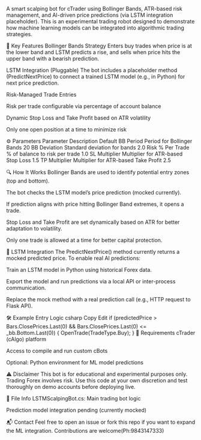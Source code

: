 A smart scalping bot for cTrader using Bollinger Bands, ATR-based risk management, and AI-driven price predictions (via LSTM integration placeholder).
This is an experimental trading robot designed to demonstrate how machine learning models can be integrated into algorithmic trading strategies.

🧠 Key Features
Bollinger Bands Strategy
Enters buy trades when price is at the lower band and LSTM predicts a rise, and sells when price hits the upper band with a bearish prediction.

LSTM Integration (Pluggable)
The bot includes a placeholder method (PredictNextPrice) to connect a trained LSTM model (e.g., in Python) for next price prediction.

Risk-Managed Trade Entries

Risk per trade configurable via percentage of account balance

Dynamic Stop Loss and Take Profit based on ATR volatility

Only one open position at a time to minimize risk

⚙️ Parameters
Parameter	Description	Default
BB Period	Period for Bollinger Bands	20
BB Deviation	Standard deviation for bands	2.0
Risk % Per Trade	% of balance to risk per trade	1.0
SL Multiplier	Multiplier for ATR-based Stop Loss	1.5
TP Multiplier	Multiplier for ATR-based Take Profit	2.5

🔍 How It Works
Bollinger Bands are used to identify potential entry zones (top and bottom).

The bot checks the LSTM model’s price prediction (mocked currently).

If prediction aligns with price hitting Bollinger Band extremes, it opens a trade.

Stop Loss and Take Profit are set dynamically based on ATR for better adaptation to volatility.

Only one trade is allowed at a time for better capital protection.

🧪 LSTM Integration
The PredictNextPrice() method currently returns a mocked predicted price.
To enable real AI predictions:

Train an LSTM model in Python using historical Forex data.

Export the model and run predictions via a local API or inter-process communication.

Replace the mock method with a real prediction call (e.g., HTTP request to Flask API).

🛠️ Example Entry Logic
csharp
Copy
Edit
if (predictedPrice > Bars.ClosePrices.Last(0) && Bars.ClosePrices.Last(0) <= _bb.Bottom.Last(0)) {
    OpenTrade(TradeType.Buy);
}
📌 Requirements
cTrader (cAlgo) platform

Access to compile and run custom cBots

Optional: Python environment for ML model predictions

⚠️ Disclaimer
This bot is for educational and experimental purposes only.
Trading Forex involves risk. Use this code at your own discretion and test thoroughly on demo accounts before deploying live.

📁 File Info
LSTMScalpingBot.cs: Main trading bot logic

Prediction model integration pending (currently mocked)

📬 Contact
Feel free to open an issue or fork this repo if you want to expand the ML integration.
Contributions are welcome(Ph:9843147333)
